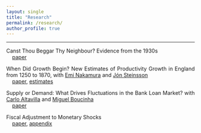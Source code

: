 ```yaml
---
layout: single
title: "Research"
permalink: /research/
author_profile: true
---
```

---
  
<p style='text-align: justify;'>
Canst Thou Beggar Thy Neighbour? Evidence from the 1930s<br>
&nbsp;&nbsp;&nbsp;&nbsp;<a href='https://paul-bouscasse.github.io/files/bouscasse_devaluations.pdf'>paper</a></p>

<p style='text-align: justify;'>When Did Growth Begin? New Estimates of Productivity Growth in England from 1250 to 1870, with <a href='https://eml.berkeley.edu/~enakamura'>Emi Nakamura</a> and <a href='https://eml.berkeley.edu/~jsteinsson'>Jón Steinsson</a><br>
&nbsp;&nbsp;&nbsp;&nbsp;<a href='https://paul-bouscasse.github.io/files/bns_malthus.pdf'>paper</a>, <a href='https://paul-bouscasse.github.io/files/malthus_estimates.xlsx'>estimates</a></p>

<p style='text-align: justify;'>Supply or Demand: What Drives Fluctuations in the Bank Loan Market? with <a href='https://sites.google.com/view/carlo-altavilla/home'>Carlo Altavilla</a> and <a href='https://www.ecb.europa.eu/pub/research/authors/profiles/miguel-boucinha.en.html'>Miguel Boucinha</a><br>
&nbsp;&nbsp;&nbsp;&nbsp;<a href='https://paul-bouscasse.github.io/files/abb_supply_demand.pdf'>paper</a></p>

<p style='text-align: justify;'>Fiscal Adjustment to Monetary Shocks<br>
&nbsp;&nbsp;&nbsp;&nbsp;<a href='https://paul-bouscasse.github.io/files/bouscasse_fiscal.pdf'>paper</a>, <a href='https://paul-bouscasse.github.io/files/bouscasse_fiscal_appendix.pdf'>appendix</a></p>
